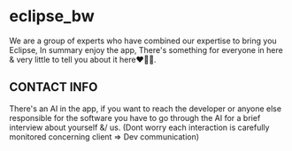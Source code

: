 # eclipse_bw

We are a group of experts who have combined our expertise to bring you Eclipse, In summary enjoy the app, There's something for everyone in here & very little to tell you about it here❤️‍🔥🚀.


## CONTACT INFO
There's an AI in the app, if you want to reach the developer or anyone else responsible for the software
you have to go through the AI for a  brief interview about yourself &/ us. (Dont worry each interaction is carefully monitored concerning client => Dev communication)